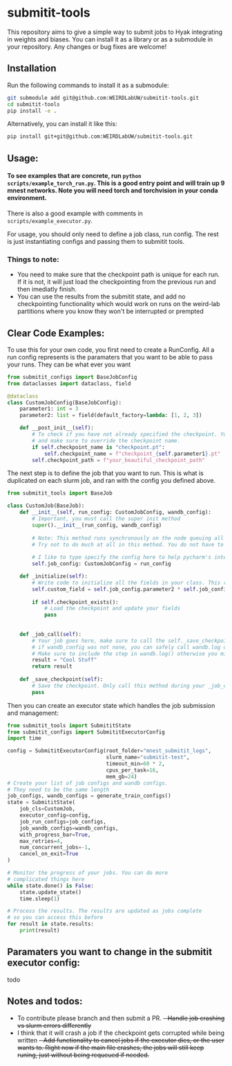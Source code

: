 # submitit-tools
This repository aims to give a simple way to submit jobs to Hyak integrating in weights and biases. You can install it as a library
or as a submodule in your repository. Any changes or bug fixes are welcome!

## Installation
Run the following commands to install it as a submodule:
```bash
git submodule add git@github.com:WEIRDLabUW/submitit-tools.git
cd submitit-tools
pip install -e .
```
Alternatively, you can install it like this:
```bash
pip install git+git@github.com:WEIRDLabUW/submitit-tools.git
```

## Usage:

#### To see examples that are concrete, run `python scripts/example_torch_run.py`. This is a good entry point and will train up 9 mnest networks. Note you will need torch and torchvision in your conda environment.
There is also a good example with comments in `scripts/example_executor.py`.

For usage, you should only need to define a job class, run config. The rest is just instantiating configs and passing
them to submitit tools.

### Things to note:
- You need to make sure that the checkpoint path is unique for each run. If it is not,
    it will just load the checkpointing from the previous run and then imediatly finish.
- You can use the results from the submitit state, and add no checkpointing functionality which 
    would work on runs on the weird-lab partitions where you know they won't be interrupted or prempted

## Clear Code Examples:


To use this for your own code, you first need to create a RunConfig. All a run config represents is
the paramaters that you want to be able to pass your runs. They can be what ever you want

```python
from submitit_configs import BaseJobConfig
from dataclasses import dataclass, field

@dataclass
class CustomJobConfig(BaseJobConfig):
    parameter1: int = 3
    parameter2: list = field(default_factory=lambda: [1, 2, 3])

    def __post_init__(self):
        # To check if you have not already specified the checkpoint. You can also exclude this
        # and make sure to override the checkpoint name.
        if self.checkpoint_name is "checkpoint.pt":
            self.checkpoint_name = f"checkpoint_{self.parameter1}.pt"
        self.checkpoint_path = f"your_beautiful_checkpoint_path"
```

The next step is to define the job that you want to run. This is what is duplicated on each
slurm job, and ran with the config you defined above. 

```python
from submitit_tools import BaseJob

class CustomJob(BaseJob):
    def __init__(self, run_config: CustomJobConfig, wandb_config):
        # Important, you must call the super init method
        super().__init__(run_config, wandb_config)
        
        # Note: This method runs synchronously on the node queuing all the jobs, so
        # Try not to do much at all in this method. You do not have to define this method
        
        # I like to type specify the config here to help pycharm's intelisense
        self.job_config: CustomJobConfig = run_config 

    def _initialize(self):
        # Write code to initialize all the fields in your class. This runs on the alocated node.
        self.custom_field = self.job_config.parameter2 * self.job_config.parameter1
        
        if self.checkpoint_exists():
            # Load the checkpoint and update your fields
            pass
       
                
    def _job_call(self):
        # Your job goes here, make sure to call the self._save_checkpoint() method
        # if wandb_config was not none, you can safely call wandb.log or other wandb functions 
        # Make sure to include the step in wandb.log() otherwise you might experience weird data stuff
        result = "Cool Stuff"
        return result
    
    def _save_checkpoint(self):
        # Save the checkpoint. Only call this method during your _job_call method
        pass
```

Then you can create an executor state which handles the job submission and management:

```python
from submitit_tools import SubmititState
from submitit_configs import SubmititExecutorConfig
import time

config = SubmititExecutorConfig(root_folder="mnest_submitit_logs",
                                slurm_name="submitit-test",
                                timeout_min=60 * 2,
                                cpus_per_task=16,
                                mem_gb=24)
# Create your list of job configs and wandb configs. 
# They need to be the same length
job_configs, wandb_configs = generate_train_configs()
state = SubmititState(
    job_cls=CustomJob,
    executor_config=config,
    job_run_configs=job_configs,
    job_wandb_configs=wandb_configs,
    with_progress_bar=True,
    max_retries=4,
    num_concurrent_jobs=-1,
    cancel_on_exit=True
)

# Monitor the progress of your jobs. You can do more 
# complicated things here
while state.done() is False:
    state.update_state()
    time.sleep(1)

# Process the results. The results are updated as jobs complete 
# so you can access this before
for result in state.results:
    print(result)
```

## Paramaters you want to change in the submitit executor config:
todo

## Notes and todos:
- To contribute please branch and then submit a PR.
~~- Handle job crashing vs slurm errors differently~~
- I think that it will crash a job if the checkpoint gets corrupted while being written
~~- Add functionality to cancel jobs if the executor dies, or the user wants to.
    Right now if the main file crashes, the jobs will still keep runing, just without
    being requeued if needed.~~


